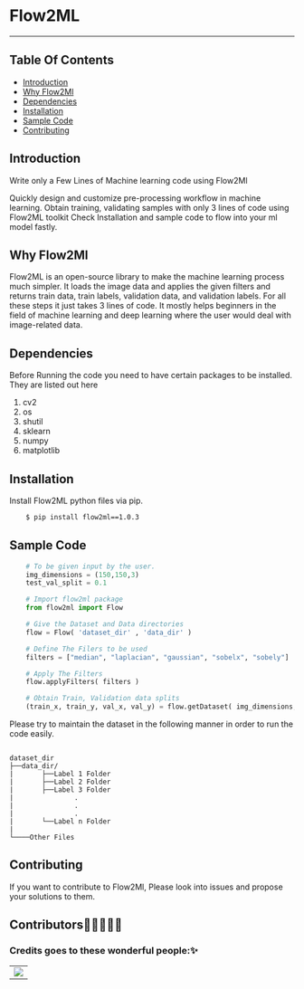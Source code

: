# Flow2ML
--- 

## Table Of Contents
- [Introduction](#Introduction)
- [Why Flow2Ml](#Why-Flow2Ml)
- [Dependencies](#dependencies)
- [Installation](#Installation)
- [Sample Code](#Sample-Code)
- [Contributing](#Sample-Code)

## Introduction 
<p>Write only a Few Lines of
Machine learning code using
Flow2Ml</p>
 
<p>Quickly design and customize pre-processing workflow in machine learning.
Obtain training, validating samples with only 3 lines of code using Flow2ML toolkit
Check Installation and sample code to flow into your ml model fastly.</p>
 
## Why Flow2Ml
<p>Flow2ML is an open-source library to make the machine learning process much simpler. It loads the image data and applies the given filters and returns train data, train labels, validation data, and validation labels.
For all these steps it just takes 3 lines of code. It mostly helps beginners in the field of machine learning and deep learning where the user would deal with image-related data.</p>

## Dependencies
Before Running the code you need to have certain packages to be installed. They are listed out here
    <ol>
        <li>cv2</li>
        <li>os</li>
        <li>shutil</li>
        <li>sklearn</li>
        <li>numpy</li>
        <li>matplotlib</li>
    </ol> 

## Installation
Install Flow2ML python files via pip.

```sh
    $ pip install flow2ml==1.0.3
```


## Sample Code
```py
    # To be given input by the user.
    img_dimensions = (150,150,3)
    test_val_split = 0.1

    # Import flow2ml package
    from flow2ml import Flow

    # Give the Dataset and Data directories
    flow = Flow( 'dataset_dir' , 'data_dir' )

    # Define The Filers to be used
    filters = ["median", "laplacian", "gaussian", "sobelx", "sobely"]

    # Apply The Filters
    flow.applyFilters( filters )

    # Obtain Train, Validation data splits
    (train_x, train_y, val_x, val_y) = flow.getDataset( img_dimensions, test_val_split )
```

Please try to maintain the dataset in the following manner in order to run the code easily.
```text

dataset_dir
├──data_dir/
|       ├──Label 1 Folder
|       ├──Label 2 Folder
|       ├──Label 3 Folder  
|               .
|               .
|               .        
|       └──Label n Folder 
| 
└────Other Files

```


## Contributing
If you want to contribute to Flow2Ml, Please look into issues and propose your solutions to them.

## Contributors👩🏽‍💻👨‍💻

### Credits goes to these wonderful people:✨

<table>
	<tr>
		<td>
   <a href="https://github.com/flow2ml/Flow2ML/graphs/contributors">
  <img src="https://contrib.rocks/image?repo=flow2ml/Flow2ML" />
</a>
		</td>
	</tr>
</table>
